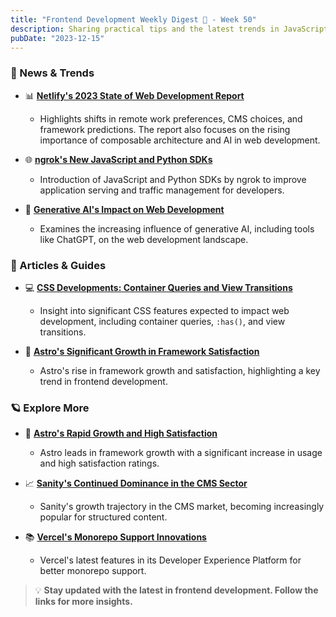 ```yaml
---
title: "Frontend Development Weekly Digest 💮 - Week 50"
description: Sharing practical tips and the latest trends in JavaScript
pubDate: "2023-12-15"
---
```


### 🌟 News & Trends

- 📊 **[Netlify's 2023 State of Web Development Report](https://www.netlify.com/blog/unveiling-the-state-of-web-development-and-predictions-for-2024-and-beyond/)**

  - Highlights shifts in remote work preferences, CMS choices, and framework predictions. The report also focuses on the rising importance of composable architecture and AI in web development.

- 🌐 **[ngrok's New JavaScript and Python SDKs](https://www.infoq.com/news/2023/12/ngrok-python-javascript-sdks/)**

  - Introduction of JavaScript and Python SDKs by ngrok to improve application serving and traffic management for developers.

- 🤖 **[Generative AI's Impact on Web Development](https://www.computerworld.com/article/3711722/internet-traffic-soars-in-2023-with-generative-ai-a-standout-trend-report.html)**
  - Examines the increasing influence of generative AI, including tools like ChatGPT, on the web development landscape.

### 📝 Articles & Guides

- 💻 **[CSS Developments: Container Queries and View Transitions](https://developer.chrome.com/blog/css-wrapped-2023?hl=en)**

  - Insight into significant CSS features expected to impact web development, including container queries, `:has()`, and view transitions.

- 🌟 **[Astro's Significant Growth in Framework Satisfaction](https://devclass.com/2023/12/14/where-next-for-jamstack-netlify-survey-avoids-the-word-highlights-rise-of-astro/)**
  - Astro's rise in framework growth and satisfaction, highlighting a key trend in frontend development.

### 🪐 Explore More

- 🚀 **[Astro's Rapid Growth and High Satisfaction](https://devclass.com/2023/12/14/where-next-for-jamstack-netlify-survey-avoids-the-word-highlights-rise-of-astro/)**

  - Astro leads in framework growth with a significant increase in usage and high satisfaction ratings.

- 📈 **[Sanity's Continued Dominance in the CMS Sector](https://www.sanity.io/)**

  - Sanity's growth trajectory in the CMS market, becoming increasingly popular for structured content.

- 📚 **[Vercel's Monorepo Support Innovations](https://thenewstack.io/vercel-adds-new-features-designed-to-support-monorepos/)**
  - Vercel's latest features in its Developer Experience Platform for better monorepo support.

> 💡 **Stay updated with the latest in frontend development. Follow the links for more insights.**
